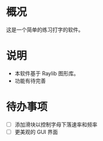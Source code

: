 # 概况
这是一个简单的练习打字的软件。

# 说明
+ 本软件基于 Raylib 图形库。
+ 功能有待完善

# 待办事项
-[ ] 添加滑块以控制字母下落速率和频率
-[ ] 更美观的 GUI 界面
